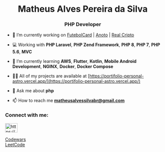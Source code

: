 <h1 align="center">Matheus Alves Pereira da Silva</h1>
<h3 align="center">PHP Developer</h3>

- 🔭 I’m currently working on [FutebolCard](https://www.futebolcard.com/) | [Anoto](https://github.com/Anoto-ecossistem) | [Real Cripto](https://realcripto.com.br/)

- 💻 Working with **PHP Laravel**, **PHP Zend Framework**, **PHP 8**, **PHP 7**, **PHP 5.6**, **MVC**

- 🌱 I’m currently learning  **AWS**, **Flutter**, **Kotlin**, **Mobile Android Development**, **NGINX**, **Docker**, **Docker Compose**

- 👨‍💻 All of my projects are available at [https://portifolio-personal-astro.vercel.app/](https://portifolio-personal-astro.vercel.app/)

- 💬 Ask me about **php**

- 📫 How to reach me **matheusalvessilvabr@gmail.com**

<h3 align="left">Connect with me:</h3>
<p align="left">
<a href="https://www.linkedin.com/in/matheus-alves-4a2b03231" target="_blank"><img align="center" src="https://raw.githubusercontent.com/rahuldkjain/github-profile-readme-generator/master/src/images/icons/Social/linked-in-alt.svg" alt="https://www.linkedin.com/in/matheus-alves-4a2b03231" height="30" width="40" /></a>
</p>

[Codewars](https://www.codewars.com/users/MatheusAlvesPereira)<br>
[LeetCode](https://leetcode.com/u/MatheusAlvesPereira/)

